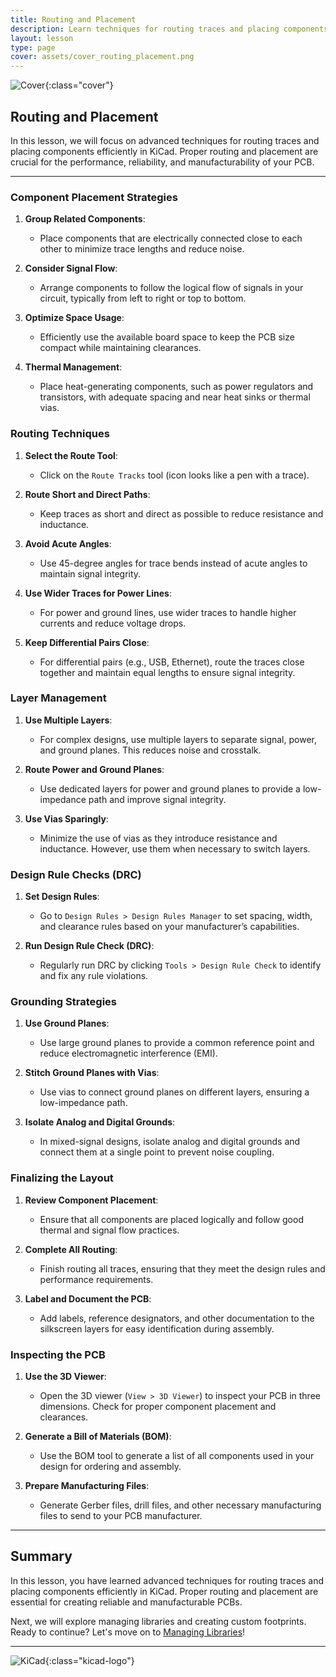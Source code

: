 ```yaml
---
title: Routing and Placement
description: Learn techniques for routing traces and placing components efficiently in KiCad.
layout: lesson
type: page
cover: assets/cover_routing_placement.png
---
```


![Cover](assets/cover_routing_placement.png){:class="cover"}

## Routing and Placement

In this lesson, we will focus on advanced techniques for routing traces and placing components efficiently in KiCad. Proper routing and placement are crucial for the performance, reliability, and manufacturability of your PCB.

---

### Component Placement Strategies

1. **Group Related Components**:
   - Place components that are electrically connected close to each other to minimize trace lengths and reduce noise.

2. **Consider Signal Flow**:
   - Arrange components to follow the logical flow of signals in your circuit, typically from left to right or top to bottom.

3. **Optimize Space Usage**:
   - Efficiently use the available board space to keep the PCB size compact while maintaining clearances.

4. **Thermal Management**:
   - Place heat-generating components, such as power regulators and transistors, with adequate spacing and near heat sinks or thermal vias.

### Routing Techniques

1. **Select the Route Tool**:
   - Click on the `Route Tracks` tool (icon looks like a pen with a trace).

2. **Route Short and Direct Paths**:
   - Keep traces as short and direct as possible to reduce resistance and inductance.

3. **Avoid Acute Angles**:
   - Use 45-degree angles for trace bends instead of acute angles to maintain signal integrity.

4. **Use Wider Traces for Power Lines**:
   - For power and ground lines, use wider traces to handle higher currents and reduce voltage drops.

5. **Keep Differential Pairs Close**:
   - For differential pairs (e.g., USB, Ethernet), route the traces close together and maintain equal lengths to ensure signal integrity.

### Layer Management

1. **Use Multiple Layers**:
   - For complex designs, use multiple layers to separate signal, power, and ground planes. This reduces noise and crosstalk.

2. **Route Power and Ground Planes**:
   - Use dedicated layers for power and ground planes to provide a low-impedance path and improve signal integrity.

3. **Use Vias Sparingly**:
   - Minimize the use of vias as they introduce resistance and inductance. However, use them when necessary to switch layers.

### Design Rule Checks (DRC)

1. **Set Design Rules**:
   - Go to `Design Rules > Design Rules Manager` to set spacing, width, and clearance rules based on your manufacturer’s capabilities.

2. **Run Design Rule Check (DRC)**:
   - Regularly run DRC by clicking `Tools > Design Rule Check` to identify and fix any rule violations.

### Grounding Strategies

1. **Use Ground Planes**:
   - Use large ground planes to provide a common reference point and reduce electromagnetic interference (EMI).

2. **Stitch Ground Planes with Vias**:
   - Use vias to connect ground planes on different layers, ensuring a low-impedance path.

3. **Isolate Analog and Digital Grounds**:
   - In mixed-signal designs, isolate analog and digital grounds and connect them at a single point to prevent noise coupling.

### Finalizing the Layout

1. **Review Component Placement**:
   - Ensure that all components are placed logically and follow good thermal and signal flow practices.

2. **Complete All Routing**:
   - Finish routing all traces, ensuring that they meet the design rules and performance requirements.

3. **Label and Document the PCB**:
   - Add labels, reference designators, and other documentation to the silkscreen layers for easy identification during assembly.

### Inspecting the PCB

1. **Use the 3D Viewer**:
   - Open the 3D viewer (`View > 3D Viewer`) to inspect your PCB in three dimensions. Check for proper component placement and clearances.

2. **Generate a Bill of Materials (BOM)**:
   - Use the BOM tool to generate a list of all components used in your design for ordering and assembly.

3. **Prepare Manufacturing Files**:
   - Generate Gerber files, drill files, and other necessary manufacturing files to send to your PCB manufacturer.

---

## Summary

In this lesson, you have learned advanced techniques for routing traces and placing components efficiently in KiCad. Proper routing and placement are essential for creating reliable and manufacturable PCBs. 

Next, we will explore managing libraries and creating custom footprints. Ready to continue? Let's move on to [Managing Libraries](08_managing_libraries.md)!

---

![KiCad](assets/kicad_logo.png){:class="kicad-logo"}
